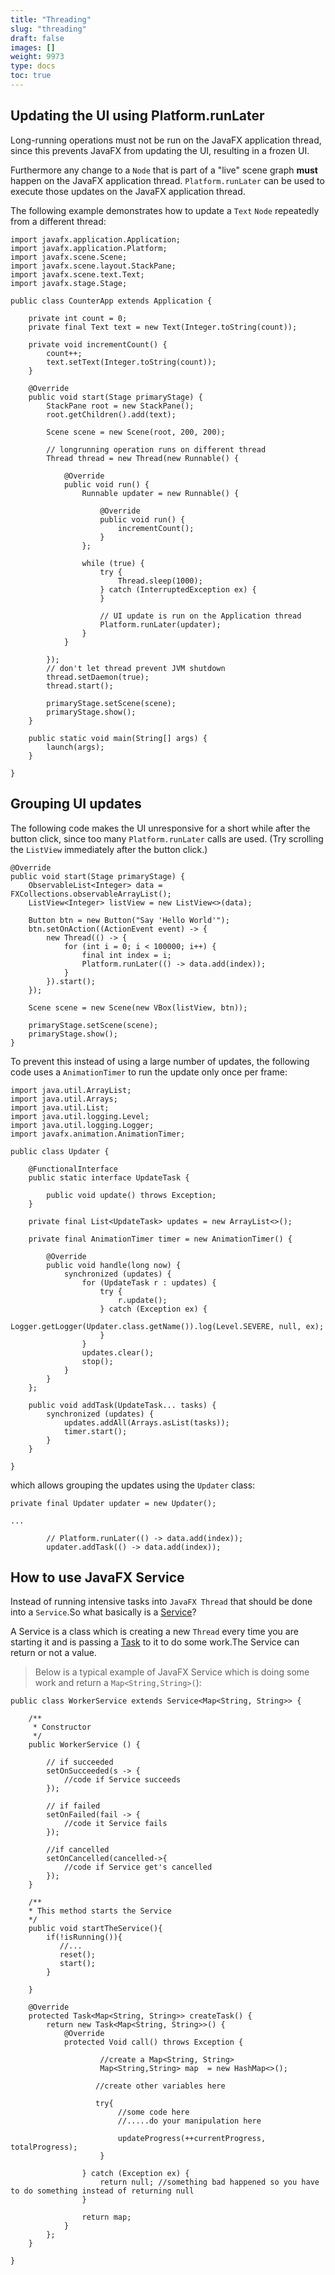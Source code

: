 ```yaml
---
title: "Threading"
slug: "threading"
draft: false
images: []
weight: 9973
type: docs
toc: true
---
```


## Updating the UI using Platform.runLater
Long-running operations must not be run on the JavaFX application thread, since this prevents JavaFX from updating the UI, resulting in a frozen UI.

Furthermore any change to a `Node` that is part of a "live" scene graph **must** happen on the JavaFX application thread. `Platform.runLater` can be used to execute those updates on the JavaFX application thread.

The following example demonstrates how to update a `Text` `Node` repeatedly from a different thread:

    import javafx.application.Application;
    import javafx.application.Platform;
    import javafx.scene.Scene;
    import javafx.scene.layout.StackPane;
    import javafx.scene.text.Text;
    import javafx.stage.Stage;
    
    public class CounterApp extends Application {

        private int count = 0;
        private final Text text = new Text(Integer.toString(count));

        private void incrementCount() {
            count++;
            text.setText(Integer.toString(count));
        }

        @Override
        public void start(Stage primaryStage) {
            StackPane root = new StackPane();
            root.getChildren().add(text);

            Scene scene = new Scene(root, 200, 200);

            // longrunning operation runs on different thread
            Thread thread = new Thread(new Runnable() {

                @Override
                public void run() {
                    Runnable updater = new Runnable() {

                        @Override
                        public void run() {
                            incrementCount();
                        }
                    };

                    while (true) {
                        try {
                            Thread.sleep(1000);
                        } catch (InterruptedException ex) {
                        }

                        // UI update is run on the Application thread
                        Platform.runLater(updater);
                    }
                }

            });
            // don't let thread prevent JVM shutdown
            thread.setDaemon(true);
            thread.start();
    
            primaryStage.setScene(scene);
            primaryStage.show();
        }

        public static void main(String[] args) {
            launch(args);
        }

    }



## Grouping UI updates
The following code makes the UI unresponsive for a short while after the button click, since too many `Platform.runLater` calls are used. (Try scrolling the `ListView` immediately after the button click.)

    @Override
    public void start(Stage primaryStage) {
        ObservableList<Integer> data = FXCollections.observableArrayList();
        ListView<Integer> listView = new ListView<>(data);
        
        Button btn = new Button("Say 'Hello World'");
        btn.setOnAction((ActionEvent event) -> {
            new Thread(() -> {
                for (int i = 0; i < 100000; i++) {
                    final int index = i;
                    Platform.runLater(() -> data.add(index));
                }
            }).start();
        });

        Scene scene = new Scene(new VBox(listView, btn));

        primaryStage.setScene(scene);
        primaryStage.show();
    }

To prevent this instead of using a large number of updates, the following code uses a `AnimationTimer` to run the update only once per frame:

    import java.util.ArrayList;
    import java.util.Arrays;
    import java.util.List;
    import java.util.logging.Level;
    import java.util.logging.Logger;
    import javafx.animation.AnimationTimer;
    
    public class Updater {
    
        @FunctionalInterface
        public static interface UpdateTask {
    
            public void update() throws Exception;
        }
    
        private final List<UpdateTask> updates = new ArrayList<>();
    
        private final AnimationTimer timer = new AnimationTimer() {
    
            @Override
            public void handle(long now) {
                synchronized (updates) {
                    for (UpdateTask r : updates) {
                        try {
                            r.update();
                        } catch (Exception ex) {
                            Logger.getLogger(Updater.class.getName()).log(Level.SEVERE, null, ex);
                        }
                    }
                    updates.clear();
                    stop();
                }
            }
        };
    
        public void addTask(UpdateTask... tasks) {
            synchronized (updates) {
                updates.addAll(Arrays.asList(tasks));
                timer.start();
            }
        }
    
    }

which allows grouping the updates using the `Updater` class:


    private final Updater updater = new Updater();

    ...

            // Platform.runLater(() -> data.add(index));
            updater.addTask(() -> data.add(index));

## How to use JavaFX Service
Instead of running intensive tasks into `JavaFX Thread` that should be done into a `Service`.So what basically is a [Service][1]?

A Service is a class which is creating a new `Thread` every time you are starting it and is passing a [Task][2] to it to do some work.The Service can return or not a value.

> Below is a typical example of JavaFX Service which is doing some work
> and return a `Map<String,String>(`):


    public class WorkerService extends Service<Map<String, String>> {
    
        /**
         * Constructor
         */
        public WorkerService () {
    
            // if succeeded
            setOnSucceeded(s -> {
                //code if Service succeeds
            });
    
            // if failed
            setOnFailed(fail -> {
                //code it Service fails
            });
    
            //if cancelled
            setOnCancelled(cancelled->{
                //code if Service get's cancelled
            });
        }
    
        /**
        * This method starts the Service
        */
        public void startTheService(){
            if(!isRunning()){
               //...
               reset();
               start();
            }
    
        }
    
        @Override
        protected Task<Map<String, String>> createTask() {
            return new Task<Map<String, String>>() {
                @Override
                protected Void call() throws Exception {
    
                        //create a Map<String, String>
                        Map<String,String> map  = new HashMap<>();
    
                       //create other variables here
    
                       try{
                            //some code here
                            //.....do your manipulation here
    
                            updateProgress(++currentProgress, totalProgress);
                        }
    
                    } catch (Exception ex) {                  
                        return null; //something bad happened so you have to do something instead of returning null
                    }
    
                    return map;
                }
            };
        }
    
    }


  [1]: https://docs.oracle.com/javase/8/javafx/api/javafx/concurrent/Service.html
  [2]: https://docs.oracle.com/javase/8/javafx/api/javafx/concurrent/Task.html

